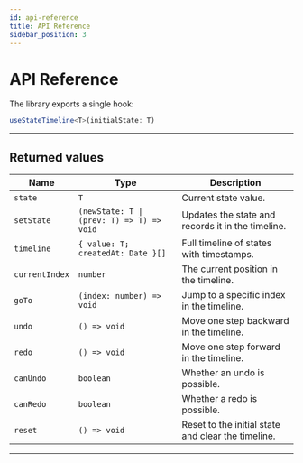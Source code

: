 ```yaml
---
id: api-reference
title: API Reference
sidebar_position: 3
---
```


# API Reference

The library exports a single hook:

```ts
useStateTimeline<T>(initialState: T)
```

---

## Returned values

| Name           | Type                                      | Description                                        |
| -------------- | ----------------------------------------- | -------------------------------------------------- |
| `state`        | `T`                                       | Current state value.                               |
| `setState`     | `(newState: T \| (prev: T) => T) => void` | Updates the state and records it in the timeline.  |
| `timeline`     | `{ value: T; createdAt: Date }[]`         | Full timeline of states with timestamps.           |
| `currentIndex` | `number`                                  | The current position in the timeline.              |
| `goTo`         | `(index: number) => void`                 | Jump to a specific index in the timeline.          |
| `undo`         | `() => void`                              | Move one step backward in the timeline.            |
| `redo`         | `() => void`                              | Move one step forward in the timeline.             |
| `canUndo`      | `boolean`                                 | Whether an undo is possible.                       |
| `canRedo`      | `boolean`                                 | Whether a redo is possible.                        |
| `reset`        | `() => void`                              | Reset to the initial state and clear the timeline. |

---
